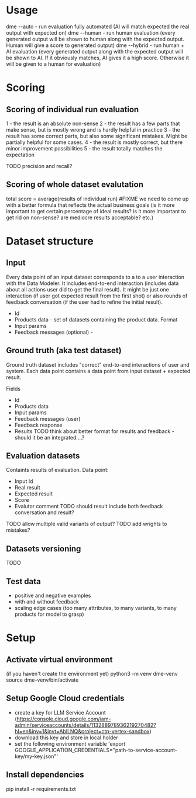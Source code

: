 # Usage
dme --auto - run evaluation fully automated (AI will match expected the real output with expected on)
dme --human - run human evaluation (every generated output will be shown to human along with the expected output. Human will give a score to generated output)
dme --hybrid - run human + AI evaluation (every generated output along with the expected output will be shown to AI. If it obviously matches, AI gives it a high score. Otherwise it will be given to a human for evaluation)

# Scoring
## Scoring of individual run evaluation
1 - the result is an absolute non-sense
2 - the result has a few parts that make sense, but is mostly wrong and is hardly helpful in practice
3 - the result has some correct parts, but also some significant mistakes. Might be partially helpful for some cases.
4 - the result is mostly correct, but there minor improvement possibilities
5 - the result totally matches the expectation

TODO precision and recall?

## Scoring of whole dataset evalutation
total score = average(results of individual run) #FIXME we need to come up with a better formula that reflects the actual business goals (is it more important to get certain percentage of ideal results? is it more important to get rid on non-sense? are mediocre results acceptable? etc.)

# Dataset structure
## Input
Every data point of an input dataset corresponds to a to a user interaction with the Data Modeler. It includes end-to-end interaction (includes data about all actions user did to get the final result).
It might be just one interaction (if user got expected result from the first shot) or also rounds of feedback conversation (if the user had to refine the initial result).

- Id 
- Products data - set of datasets containing the product data. Format 
- Input params
- Feedback messages (optional) -

## Ground truth (aka test dataset)
Ground truth dataset includes "correct" end-to-end interactions of user and system. Each data point contains a data point from input dataset + expected result.

Fields
- Id 
- Products data
- Input params
- Feedback messages (user)
- Feedback response 
- Results
TODO think about better format for results and feedback - should it be an integrated....?

## Evaluation datasets
Containts results of evaluation. 
Data point:
- Input Id
- Real result
- Expected result
- Score
- Evalutor comment
TODO should result include both feedback conversation and result?

TODO allow multiple valid variants of output?
TODO add wrights to mistakes?


## Datasets versioning
TODO

## Test data
- positive and negative examples 
- with and without feedback
- scaling edge cases (too many attributes, to many variants, to many products for model to grasp)


# Setup
## Activate virtual environment
(if you haven't create the environment yet) python3 -m venv dme-venv
source dme-venv/bin/activate

## Setup Google Cloud credentials
- create a key for LLM Service Account (https://console.cloud.google.com/iam-admin/serviceaccounts/details/113288978936219270482?hl=en&inv=1&invt=AblLNQ&project=ctp-vertex-sandbox)
- download this key and store in local holder
- set the following environment variable 'export GOOGLE_APPLICATION_CREDENTIALS="path-to-service-account-key/my-key.json"'

## Install dependencies
pip install -r requirements.txt